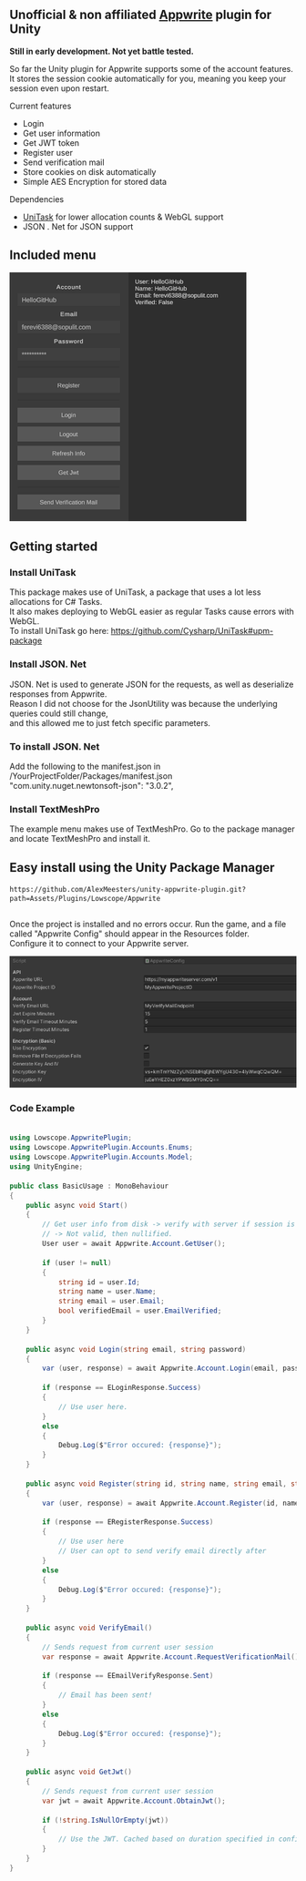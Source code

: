 ## Unofficial & non affiliated [Appwrite](https://github.com/appwrite/appwrite) plugin for Unity

**Still in early development. Not yet battle tested.**

So far the Unity plugin for Appwrite supports some of the account features. \
It stores the session cookie automatically for you, meaning you keep your session even upon restart.

Current features
 - Login
 - Get user information
 - Get JWT token
 - Register user
 - Send verification mail
 - Store cookies on disk automatically
 - Simple AES Encryption for stored data

Dependencies
 - [UniTask](https://github.com/Cysharp/UniTask) for lower allocation counts & WebGL support
 - JSON . Net for JSON support
  
## Included menu
  
![Menu Example](https://github.com/AlexMeesters/unity-appwrite-plugin/blob/main/menu_example.png)

## Getting started


### Install UniTask

This package makes use of UniTask, a package that uses a lot less allocations for C# Tasks.  
It also makes deploying to WebGL easier as regular Tasks cause errors with WebGL.  
To install UniTask go here: https://github.com/Cysharp/UniTask#upm-package

### Install JSON. Net

JSON. Net is used to generate JSON for the requests, as well as deserialize responses from Appwrite.  
Reason I did not choose for the JsonUtility was because the underlying queries could still change,   
and this allowed me to just fetch specific parameters.

### To install JSON. Net

Add the following to the manifest.json in /YourProjectFolder/Packages/manifest.json  
"com.unity.nuget.newtonsoft-json": "3.0.2",

### Install TextMeshPro

The example menu makes use of TextMeshPro.
Go to the package manager and locate TextMeshPro and install it.


## Easy install using the Unity Package Manager
```
https://github.com/AlexMeesters/unity-appwrite-plugin.git?path=Assets/Plugins/Lowscope/Appwrite
```

## 

Once the project is installed and no errors occur. Run the game, and a file called "Appwrite Config" should appear in the Resources folder.  
Configure it to connect to your Appwrite server.

![Config Example](https://github.com/AlexMeesters/unity-appwrite-plugin/blob/main/config_example.png)

### Code Example

```csharp

using Lowscope.AppwritePlugin;
using Lowscope.AppwritePlugin.Accounts.Enums;
using Lowscope.AppwritePlugin.Accounts.Model;
using UnityEngine;

public class BasicUsage : MonoBehaviour
{
	public async void Start()
	{
		// Get user info from disk -> verify with server if session is valid. 
		// -> Not valid, then nullified.
		User user = await Appwrite.Account.GetUser();

		if (user != null)
		{
			string id = user.Id;
			string name = user.Name;
			string email = user.Email;
			bool verifiedEmail = user.EmailVerified;
		}
	}

	public async void Login(string email, string password)
	{
		var (user, response) = await Appwrite.Account.Login(email, password);

		if (response == ELoginResponse.Success)
		{
			// Use user here.
		}
		else
		{
			Debug.Log($"Error occured: {response}");
		}
	}

	public async void Register(string id, string name, string email, string password)
	{
		var (user, response) = await Appwrite.Account.Register(id, name, email, password);

		if (response == ERegisterResponse.Success)
		{
			// Use user here
			// User can opt to send verify email directly after
		}
		else
		{
			Debug.Log($"Error occured: {response}");
		}
	}

	public async void VerifyEmail()
	{
		// Sends request from current user session
		var response = await Appwrite.Account.RequestVerificationMail();

		if (response == EEmailVerifyResponse.Sent)
		{
			// Email has been sent!
		}
		else
		{
			Debug.Log($"Error occured: {response}");
		}
	}

	public async void GetJwt()
	{
		// Sends request from current user session
		var jwt = await Appwrite.Account.ObtainJwt();

		if (!string.IsNullOrEmpty(jwt))
		{
			// Use the JWT. Cached based on duration specified in configuration.
		}
	}
}

```
